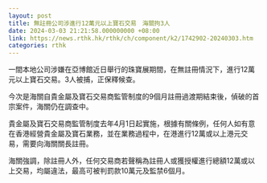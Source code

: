 ```yaml
---
layout: post
title: 無註冊公司涉進行12萬元以上寶石交易　海關拘3人
date: 2024-03-03 21:21:58.000000000 +08:00
link: https://news.rthk.hk/rthk/ch/component/k2/1742902-20240303.htm
categories: rthk
---
```


一間本地公司涉嫌在亞博館近日舉行的珠寶展期間，在無註冊情況下，進行12萬元以上寶石交易。3人被捕，正保釋候查。

今次是海關自貴金屬及寶石交易商監管制度的9個月註冊過渡期結束後，偵破的首宗案件，海關仍在調查中。

貴金屬及寶石交易商監管制度去年4月1日起實施，根據有關條例，任何人如有意在香港經營貴金屬及寶石業務，並在業務過程中，在港進行12萬或以上港元交易，需要向海關關長註冊。

海關強調，除註冊人外，任何交易商若聲稱為註冊人或獲授權進行總額12萬或以上交易，均屬違法，最高可被判罰款10萬元及監禁6個月。
